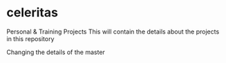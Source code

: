 # celeritas
Personal &amp; Training Projects
This will contain the details about the projects in this repository

Changing the details of the master
